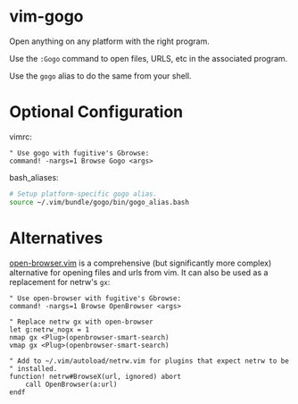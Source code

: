 vim-gogo
========

Open anything on any platform with the right program.

Use the `:Gogo` command to open files, URLS, etc in the associated program.

Use the `gogo` alias to do the same from your shell.

Optional Configuration
======================

vimrc:
```vim
" Use gogo with fugitive's Gbrowse:
command! -nargs=1 Browse Gogo <args>
```

bash_aliases:
```bash
# Setup platform-specific gogo alias.
source ~/.vim/bundle/gogo/bin/gogo_alias.bash
```

Alternatives
============

[open-browser.vim](https://github.com/tyru/open-browser.vim)
is a comprehensive (but significantly more complex) alternative for opening
files and urls from vim. It can also be used as a replacement for netrw's `gx`:

```vim
" Use open-browser with fugitive's Gbrowse:
command! -nargs=1 Browse OpenBrowser <args>

" Replace netrw gx with open-browser
let g:netrw_nogx = 1
nmap gx <Plug>(openbrowser-smart-search)
vmap gx <Plug>(openbrowser-smart-search)

" Add to ~/.vim/autoload/netrw.vim for plugins that expect netrw to be
" installed.
function! netrw#BrowseX(url, ignored) abort
    call OpenBrowser(a:url)
endf
```
